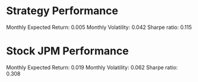 # Strategy Performance
Monthly Expected Return: 0.005
Monthly Volatility: 0.042
Sharpe ratio: 0.115
# Stock JPM Performance
Monthly Expected Return: 0.019
Monthly Volatility: 0.062
Sharpe ratio: 0.308
